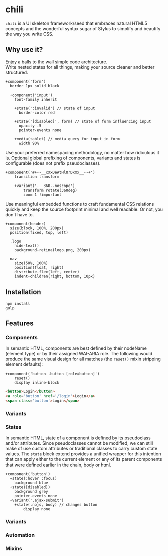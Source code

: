 # chili

`chili` is a UI skeleton framework/seed that embraces natural HTML5 concepts and the wonderful syntax sugar of Stylus to simplify and beautify the way you write CSS.

## Why use it?

Enjoy a balls to the wall simple code architecture.  
Write nested states for all things, making your source cleaner and better structured.

```
+component('form')
  border 1px solid black

  +component('input')
    font-family inherit

    +state(':invalid') // state of input
      border-color red

    +state('[disabled]', form) // state of form influencing input
      opacity .5
      pointer-events none

    +media(tablet) // media query for input in form
      width 90%
```

Use your preferred namespacing methodology, no matter how ridiculous it is. Optional global prefixing of components, variants and states is configurable (does not prefix pseudoclasses).
```
+component('#+--__xXxDeAtHlOrDxXx__--+')
	transition transform

	+variant('.__360--noscope')
		transform rotate(360deg)
		zoom 1 !important
```

Use meaningful embedded functions to craft fundamental CSS relations quickly and keep the source footprint minimal and well readable. Or not, you don't have to.
```
+component(header)
  size(block, 100%, 200px)
  position(fixed, top, left)

  .logo
  	hide-text()
    background-retina(logo.png, 200px)

  nav
  	size(50%, 100%)
  	position(float, right)
    distribute-flex(left, center)
    indent-children(right, bottom, 10px)
```

## Installation

`npm install`  
`gulp`

## Features

### Components

In semantic HTML, components are best defined by their nodeName (element type) or by their assigned WAI-ARIA role. The following would produce the same visual design for all matches (the `reset()` mixin stripping element defaults):

```
+component('button .button [role=button]')
	reset()
	display inline-block
```

```html
<button>Login</button>
<a role='button' href='/login'>Login</a>
<span class='button'>Login</span>
```

### Variants



### States

In semantic HTML, state of a component is defined by its pseudoclass and/or attributes. Since pseudoclasses cannot be modified, we can still make of use custom attributes or traditional classes to carry custom state values. The `state` block extend provides a unified wrapper for this intention that can apply either to the current element or any of its parent components that were defined earlier in the chain, body or html.

```
+component('button')
  +state(:hover :focus)
    background blue
  +state([disabled])
    background grey
    pointer-events none
  +variant('.ajax-submit')
  	+state(.nojs, body) // changes button
    	display none
```


### Variants



### Automation





### Mixins
